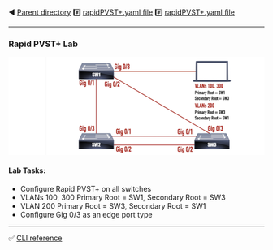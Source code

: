 ◀️ [Parent directory](../) 
#️⃣ [rapidPVST+.yaml file](../../31-layer-2/stp/CONFIGs.yaml)
#️⃣ [rapidPVST+.yaml file](../../31-layer-2/stp/rapidPVST+.yaml) 

---

### Rapid PVST+ Lab

![Lab topology](https://github.com/tech-zero/assets/blob/main/images/pvst+.png?raw=true)

#### Lab Tasks:
- Configure Rapid PVST+ on all switches
- VLANs 100, 300 Primary Root = SW1, Secondary Root = SW3
- VLAN 200 Primary Root = SW3, Secondary Root = SW1
- Configure Gig 0/3 as an edge port type

---

:white_check_mark: [CLI reference](https://github.com/tech-zero/assets/blob/main/solutions/2-pvst+.md)
